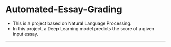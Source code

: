 # Automated-Essay-Grading
* This is a project based on Natural Language Processing.
* In this project, a Deep Learning model predicts the score of a given input essay.
_________________________________________________________________________________________________________________________________________________________________________________________
